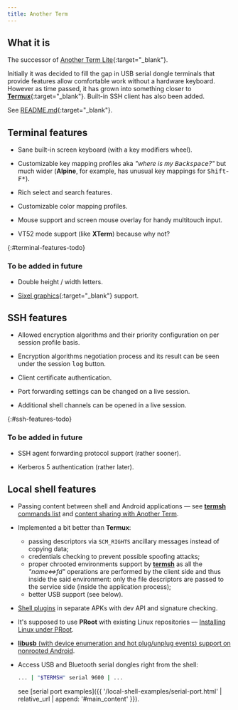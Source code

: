 ```yaml
---
title: Another Term
---
```


## What it is

The successor of [Another Term Lite](https://github.com/green-green-avk/AnotherTermLite){:target="_blank"}.

Initially it was decided to fill the gap in USB serial dongle terminals
that provide features allow comfortable work without a hardware keyboard.
However as time passed, it has grown into something closer to [**Termux**](https://termux.com/){:target="_blank"}.
Built-in SSH client has also been added.

See [README.md](https://github.com/green-green-avk/AnotherTerm/blob/master/README.md){:target="_blank"}.


## Terminal features

* Sane built-in screen keyboard (with a key modifiers wheel).

* Customizable key mapping profiles aka *"where is my <kbd>Backspace</kbd>?"* but much wider
  (**Alpine**, for example, has unusual key mappings for <kbd>Shift</kbd>-<kbd>F*</kbd>).

* Rich select and search features.

* Customizable color mapping profiles.

* Mouse support and screen mouse overlay for handy multitouch input.

* VT52 mode support (like **XTerm**) because why not?

{:#terminal-features-todo}
### To be added in future

* Double height / width letters.

* [Sixel graphics](https://en.wikipedia.org/wiki/Sixel){:target="_blank"} support.


## SSH features

* Allowed encryption algorithms and their priority configuration on per session profile basis.

* Encryption algorithms negotiation process and its result can be seen under the session <kbd>log</kbd> button.

* Client certificate authentication.

* Port forwarding settings can be changed on a live session.

* Additional shell channels can be opened in a live session.

{:#ssh-features-todo}
### To be added in future

* SSH&nbsp;agent forwarding protocol support (rather sooner).

* Kerberos&nbsp;5 authentication (rather later).


## Local shell features

* Passing content between shell and Android applications — see [**termsh** commands list](local-shell-utility.html#main_content)
  and [content sharing with Another Term](local-shell-share-input.html#main_content).

* Implemented a bit better than **Termux**:
  * passing descriptors via `SCM_RIGHTS` ancillary messages instead of copying data;
  * credentials checking to prevent possible spoofing attacks;
  * proper chrooted environments support by [**termsh**](local-shell-utility.html#main_content)
    as all the *"name&lt;=&gt;fd"* operations are performed by the client side
    and thus inside the said environment: only the file descriptors are passed to the service side
    (inside the application process);
  * better USB support (see below).

* [Shell plugins](local-shell-plugins.html#main_content) in separate APKs with dev API and signature checking.

* It's supposed to use **PRoot** with existing Linux repositories — [Installing Linux under PRoot](installing-linux-under-proot.html#main_content).

* [**libusb** (with device enumeration and hot plug/unplug events) support on nonrooted Android](installing-libusb-for-nonrooted-android.html#main_content).

* Access USB and Bluetooth serial dongles right from the shell:
  ```sh
  ... | "$TERMSH" serial 9600 | ...
  ```
  see [serial port examples]({{ '/local-shell-examples/serial-port.html' | relative_url | append: '#main_content' }}).
